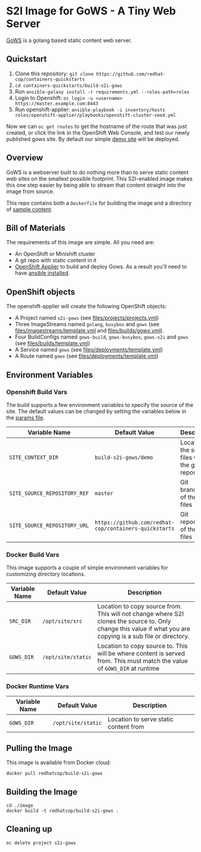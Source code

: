 # S2I Image for GoWS - A Tiny Web Server

[GoWS](https://github.com/redhat-cop/gows) is a golang based static content web server.

## Quickstart

1. Clone this repository:
   `git clone https://github.com/redhat-cop/containers-quickstarts`
2. `cd containers-quickstarts/build-s2i-gows`
3. Run `ansible-galaxy install -r requirements.yml --roles-path=roles`
4. Login to Openshift: `oc login -u <username> https://master.example.com:8443`
5. Run openshift-applier: `ansible-playbook -i inventory/hosts roles/openshift-applier/playbooks/openshift-cluster-seed.yml`

Now we can `oc get routes` to get the hostname of the route that was just created, or click the link in the OpenShift Web Console, and test our newly published gows site.
By default our simple [demo site](demo/index.html) will be deployed.

## Overview

GoWS is a webserver built to do nothing more than to serve static content web sites on the smallest possible footprint. This S2I-enabled image makes this one step easier by being able to stream that content straight into the image from source.

This repo contains both a `Dockerfile` for building the image and a directory of [sample content](/build-s2i-gows/demo).

## Bill of Materials

The requirements of this image are simple. All you need are:

* An OpenShift or Minishift cluster
* A git repo with static content in it
* [OpenShift Applier](https://github.com/redhat-cop/openshift-applier) to build and deploy Gows. As a result you'll need to have [ansible installed](http://docs.ansible.com/ansible/latest/intro_installation.html).

## OpenShift objects

The openshift-applier will create the following OpenShift objects:
* A Project named `s2i-gows` (see [files/projects/projects.yml](files/projects/projects.yml))
* Three ImageStreams named `golang`, `busybox` and `gows` (see [files/imagestreams/template.yml](files/imagestreams/template.yml) and [files/builds/gows.yml](files/builds/gows.yml)).
* Four BuildConfigs named `gows-build`, `gows-busybox`, `gows-s2i` and `gows` (see [files/builds/template.yml](files/builds/template.yml))
* A Service named `gows` (see [files/deployments/template.yml](files/deployments/template.yml))
* A Route named `gows` (see [files/deployments/template.yml](files/deployments/template.yml))

## Environment Variables

### Openshift Build Vars
The build supports a few environment variables to specify the source of the site. The default values can be changed by setting the variables below in the [params file](files/builds/params).

| Variable Name | Default Value | Description |
| ------------- | ------------- | ----------- |
| `SITE_CONTEXT_DIR` | `build-s2i-gows/demo` | Location of the site files within the git repository |
| `SITE_SOURCE_REPOSITORY_REF` | `master` | Git branch/tag of the site files |
| `SITE_SOURCE_REPOSITORY_URL` | `https://github.com/redhat-cop/containers-quickstarts` | Git repository of the site files |

### Docker Build Vars

This image supports a couple of simple environment variables for customizing directory locations.

| Variable Name | Default Value | Description |
| --------------| ------------- | ----------- |
| `SRC_DIR` | `/opt/site/src`| Location to copy source from. This will not change where S2I clones the source to. Only change this value if what you are copying is a sub file or directory. |
| `GOWS_DIR` | `/opt/site/static` | Location to copy source to. This will be where content is served from. This must match the value of `GOWS_DIR` at runtime |

### Docker Runtime Vars

| Variable Name | Default Value | Description |
| --------------| ------------- | ----------- |
| `GOWS_DIR` | `/opt/site/static` | Location to serve static content from |

## Pulling the Image

This image is available from Docker cloud:

```
docker pull redhatcop/build-s2i-gows
```

## Building the Image

```
cd ./image
docker build -t redhatcop/build-s2i-gows .
```

## Cleaning up
`oc delete project s2i-gows`
